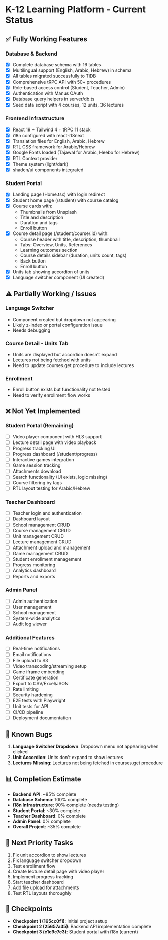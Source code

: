 # K-12 Learning Platform - Current Status

## ✅ Fully Working Features

### Database & Backend
- [x] Complete database schema with 16 tables
- [x] Multilingual support (English, Arabic, Hebrew) in schema
- [x] All tables migrated successfully to TiDB
- [x] Comprehensive tRPC API with 50+ procedures
- [x] Role-based access control (Student, Teacher, Admin)
- [x] Authentication with Manus OAuth
- [x] Database query helpers in server/db.ts
- [x] Seed data script with 4 courses, 12 units, 36 lectures

### Frontend Infrastructure
- [x] React 19 + Tailwind 4 + tRPC 11 stack
- [x] i18n configured with react-i18next
- [x] Translation files for English, Arabic, Hebrew
- [x] RTL CSS framework for Arabic/Hebrew
- [x] Google Fonts loaded (Tajawal for Arabic, Heebo for Hebrew)
- [x] RTL Context provider
- [x] Theme system (light/dark)
- [x] shadcn/ui components integrated

### Student Portal
- [x] Landing page (Home.tsx) with login redirect
- [x] Student home page (/student) with course catalog
- [x] Course cards with:
  - Thumbnails from Unsplash
  - Title and description
  - Duration and tags
  - Enroll button
- [x] Course detail page (/student/course/:id) with:
  - Course header with title, description, thumbnail
  - Tabs: Overview, Units, References
  - Learning outcomes section
  - Course details sidebar (duration, units count, tags)
  - Back button
  - Enroll button
- [x] Units tab showing accordion of units
- [x] Language switcher component (UI created)

## ⚠️ Partially Working / Issues

### Language Switcher
- Component created but dropdown not appearing
- Likely z-index or portal configuration issue
- Needs debugging

### Course Detail - Units Tab
- Units are displayed but accordion doesn't expand
- Lectures not being fetched with units
- Need to update courses.get procedure to include lectures

### Enrollment
- Enroll button exists but functionality not tested
- Need to verify enrollment flow works

## ❌ Not Yet Implemented

### Student Portal (Remaining)
- [ ] Video player component with HLS support
- [ ] Lecture detail page with video playback
- [ ] Progress tracking UI
- [ ] Progress dashboard (/student/progress)
- [ ] Interactive games integration
- [ ] Game session tracking
- [ ] Attachments download
- [ ] Search functionality (UI exists, logic missing)
- [ ] Course filtering by tags
- [ ] RTL layout testing for Arabic/Hebrew

### Teacher Dashboard
- [ ] Teacher login and authentication
- [ ] Dashboard layout
- [ ] School management CRUD
- [ ] Course management CRUD
- [ ] Unit management CRUD
- [ ] Lecture management CRUD
- [ ] Attachment upload and management
- [ ] Game management CRUD
- [ ] Student enrollment management
- [ ] Progress monitoring
- [ ] Analytics dashboard
- [ ] Reports and exports

### Admin Panel
- [ ] Admin authentication
- [ ] User management
- [ ] School management
- [ ] System-wide analytics
- [ ] Audit log viewer

### Additional Features
- [ ] Real-time notifications
- [ ] Email notifications
- [ ] File upload to S3
- [ ] Video transcoding/streaming setup
- [ ] Game iframe embedding
- [ ] Certificate generation
- [ ] Export to CSV/Excel/JSON
- [ ] Rate limiting
- [ ] Security hardening
- [ ] E2E tests with Playwright
- [ ] Unit tests for API
- [ ] CI/CD pipeline
- [ ] Deployment documentation

## 🐛 Known Bugs

1. **Language Switcher Dropdown**: Dropdown menu not appearing when clicked
2. **Unit Accordion**: Units don't expand to show lectures
3. **Lectures Missing**: Lectures not being fetched in courses.get procedure

## 📊 Completion Estimate

- **Backend API**: ~85% complete
- **Database Schema**: 100% complete
- **i18n Infrastructure**: 90% complete (needs testing)
- **Student Portal**: ~30% complete
- **Teacher Dashboard**: 0% complete
- **Admin Panel**: 0% complete
- **Overall Project**: ~35% complete

## 🎯 Next Priority Tasks

1. Fix unit accordion to show lectures
2. Fix language switcher dropdown
3. Test enrollment flow
4. Create lecture detail page with video player
5. Implement progress tracking
6. Start teacher dashboard
7. Add file upload for attachments
8. Test RTL layouts thoroughly

## 💾 Checkpoints

- **Checkpoint 1 (165cc0f1)**: Initial project setup
- **Checkpoint 2 (25657a35)**: Backend API implementation complete
- **Checkpoint 3 (c1c9c7c3)**: Student portal with i18n (current)


